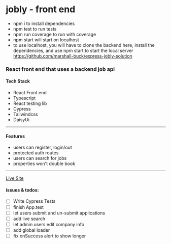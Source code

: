 # jobly - front end

- npm i to install dependencies
- npm test to run tests
-  npm run coverage to run with coverage
-  npm start will start on localhost
- to use localhost,  you will have to clone the backend here, install the dependencies, and use npm start to start the local server
https://github.com/marshall-buck/express-jobly-solution

### React front end  that uses a backend job api

#### Tech Stack


- React Front end
- Typescript
- React testing lib
- Cypress
- Tailwindcss
- DaisyUi
---

#### Features

- users can register, login/out
- protected auth routes
- users can search for jobs
- properties won't double book

---

[Live Site](https://jobly-fe.onrender.com/)

#### issues & todos:

- [ ] Write Cypress Tests
- [ ] finish App.test
- [ ] let users submit  and un-submit applications
- [ ] add live search
- [ ] let admin users edit company info
- [ ] add global loader
- [ ] fix onSuccess alert to show longer